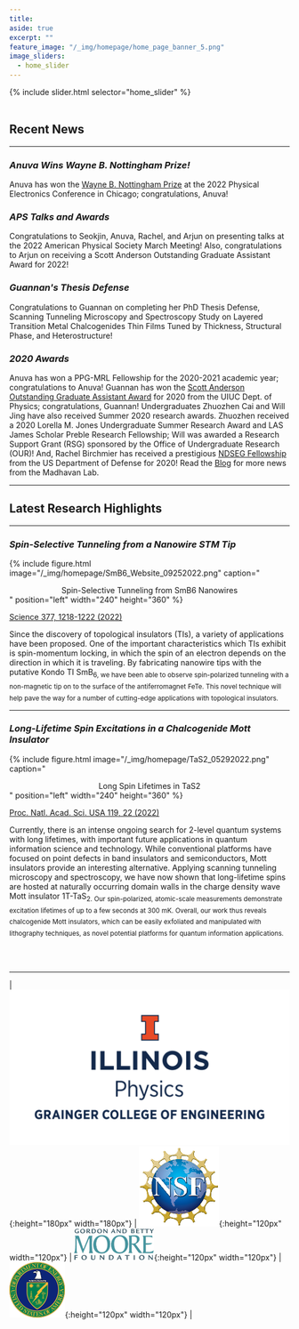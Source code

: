 ```yaml
---
title:
aside: true
excerpt: ""
feature_image: "/_img/homepage/home_page_banner_5.png"   
image_sliders:
  - home_slider
---
```

{% include slider.html selector="home_slider" %}  
<br>  

## Recent News
---
### *Anuva Wins Wayne B. Nottingham Prize!*
Anuva has won the [Wayne B. Nottingham Prize](https://en.m.wikipedia.org/wiki/Wayne_B._Nottingham_Prize) at the 2022 Physical Electronics Conference in Chicago; congratulations, Anuva!

### *APS Talks and Awards*

Congratulations to Seokjin, Anuva, Rachel, and Arjun on presenting talks at the 2022 American Physical Society March Meeting! Also, congratulations to Arjun on receiving a Scott Anderson Outstanding Graduate Assistant Award for 2022!

### *Guannan's Thesis Defense*

Congratulations to Guannan on completing her PhD Thesis Defense, Scanning Tunneling Microscopy and Spectroscopy Study on Layered Transition Metal Chalcogenides Thin Films Tuned by Thickness, Structural Phase, and Heterostructure!

### *2020 Awards*

Anuva has won a PPG-MRL Fellowship for the 2020-2021 academic year; congratulations to Anuva! Guannan has won the [Scott Anderson Outstanding Graduate Assistant Award](https://physics.illinois.edu/people/honors-and-awards/graduate-awards.asp) for 2020 from the UIUC Dept. of Physics; congratulations, Guannan! Undergraduates Zhuozhen Cai and Will Jing have also received Summer 2020 research awards. Zhuozhen received a 2020 Lorella M. Jones Undergraduate Summer Research Award and LAS James Scholar Preble Research Fellowship; Will was awarded a Research Support Grant (RSG) sponsored by the Office of Undergraduate Research (OUR)! And, Rachel Birchmier has received a prestigious [NDSEG Fellowship](https://ndseg.asee.org/) from the US Department of Defense for 2020! Read the [Blog](http://madhavanlab.org/blog/) for more news from the Madhavan Lab.

---
## Latest Research Highlights
---

### *Spin-Selective Tunneling from a Nanowire STM Tip*

{% include figure.html image="/_img/homepage/SmB6_Website_09252022.png" caption="<center>Spin-Selective Tunneling from SmB6 Nanowires</center>" position="left" width="240" height="360" %}  

[Science 377, 1218-1222 (2022)](https://www.science.org/doi/10.1126/science.abj8765) <br>

Since the discovery of topological insulators (TIs), a variety of applications have been proposed. One of the important characteristics which TIs exhibit is spin-momentum locking, in which the spin of an electron depends on the direction in which it is traveling.  By fabricating nanowire tips with the putative Kondo TI SmB<sub>6, we have been able to observe spin-polarized tunneling with a non-magnetic tip on to the surface of the antiferromagnet FeTe. This novel technique will help pave the way for a number of cutting-edge applications with topological insulators.

---

### *Long-Lifetime Spin Excitations in a Chalcogenide Mott Insulator*

{% include figure.html image="/_img/homepage/TaS2_05292022.png" caption="<center>Long Spin Lifetimes in TaS2</center>" position="left" width="240" height="360" %}  

[Proc. Natl. Acad. Sci. USA  119, 22 (2022)](https://www.pnas.org/doi/10.1073/pnas.2121740119) <br>

Currently, there is an intense ongoing search for 2-level quantum systems with long lifetimes, with important future applications in quantum information science and technology. While conventional platforms have focused on point defects in band insulators and semiconductors, Mott insulators provide an interesting alternative. Applying scanning tunneling microscopy and spectroscopy, we have now shown that long-lifetime spins are hosted at naturally occurring domain walls in the charge density wave Mott insulator 1T-TaS<sub>2. Our spin-polarized, atomic-scale measurements demonstrate excitation lifetimes of up to a few seconds at 300 mK. Overall, our work thus reveals chalcogenide Mott insulators, which can be easily exfoliated and manipulated with lithography techniques, as novel potential platforms for quantum information applications.

<br>
<br>

---

| ![image](/_img/uofi_physics.png){:height="180px" width="180px"} | ![image](/_img/nsf_logo.png){:height="120px" width="120px"} | ![image](/_img/moore_logo.png){:height="120px" width="120px"} | ![image](/_img/doe_logo.png){:height="120px" width="120px"} |  
